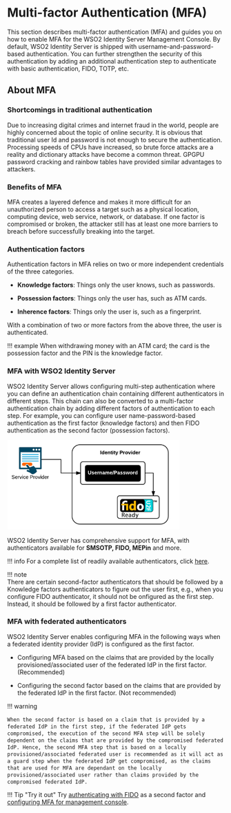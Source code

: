 # Multi-factor Authentication (MFA)

This section describes multi-factor authentication (MFA) and guides you on how to enable MFA for the WSO2 Identity Server Management Console. By default, WSO2 Identity Server is shipped with username-and-password-based authentication. You can further strengthen the security of this authentication by adding an additional authentication step to authenticate with basic authentication, FIDO, TOTP, etc.

## About MFA

### Shortcomings in traditional authentication
Due to increasing digital crimes and internet fraud in the world, people are highly concerned about the topic of online security. It is obvious that traditional user Id and password is not enough to
secure the authentication. Processing speeds of CPUs have increased, so brute force attacks are a reality and dictionary attacks have become a common threat. GPGPU password cracking and rainbow tables have provided similar advantages to attackers.

### Benefits of MFA
MFA creates a layered defence and makes it more difficult for an unauthorized person to access a target such as a physical location, computing device, web service, network, or database. If one factor is compromised or broken, the attacker still has at least one more barriers to breach before successfully breaking into the target.


### Authentication factors
Authentication factors in MFA relies on two or more independent credentials of the three categories.    

-   **Knowledge factors**: Things only the user knows, such as passwords.  

-   **Possession factors**: Things only the user has, such as ATM cards.  

-   **Inherence factors**: Things only the user is, such as a fingerprint.  

With a combination of two or more factors from the above three, the user is authenticated. 

!!! example
    When withdrawing money with an ATM card; the card is the possession factor and the PIN is the knowledge factor.   

### MFA with WSO2 Identity Server

WSO2 Identity Server allows configuring multi-step authentication where you can define an authentication chain containing different authenticators in different steps. This chain can also be converted to a multi-factor authentication chain by adding different factors of authentication to each step. For example, you can configure user name-password-based authentication as the first factor (knowledge factors) and then FIDO authentication as the second factor (possession factors).

![mfa-with-is](../assets/img/using-wso2-identity-server/mfa-with-is.png)

WSO2 Identity Server has comprehensive support for MFA, with authenticators available for **SMSOTP, FIDO, MEPin** and more.

!!! info 
    For a complete list of readily available authenticators, click [here](https://store.wso2.com/store/assets/isconnector/list).

!!! note    
    There are certain second-factor authenticators that should be followed by a Knowledge factors authenticators to figure out the user first, e.g., when you configure FIDO authenticator, it should not be  onfigured as the first step. Instead, it should be followed by a first factor authenticator. 


### MFA with federated authenticators

WSO2 Identity Server enables configuring MFA in the following ways when a federated identity provider (IdP) is configured as the first factor. 

-   Configuring MFA based on the claims that are provided by the locally provisioned/associated user of the federated IdP in the first factor. (Recommended)   

-   Configuring the second factor based on the claims that are provided by the federated IdP in the first factor. (Not recommended)    

!!! warning

    When the second factor is based on a claim that is provided by a federated IdP in the first step, if the federated IdP gets compromised, the execution of the second MFA step will be solely dependent on the claims that are provided by the compromised federated IdP. Hence, the second MFA step that is based on a locally provisioned/associated federated user is recommended as it will act as a guard step when the federated IdP get compromised, as the claims that are used for MFA are dependant on the locally provisioned/associated user rather than claims provided by the compromised federated IdP.


!!! Tip "Try it out" 
    Try [authenticating with FIDO](../../learn/multi-factor-authentication-using-fido)
    as a second factor and [configuring MFA for management console](../../learn/multi-factor-authentication-for-wso2-is-management-console).
       
